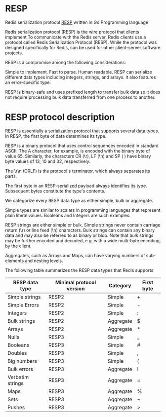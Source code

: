 # RESP
Redis serialization protocol [RESP](https://redis.io/docs/latest/develop/reference/protocol-spec/ ) written in Go Programming language
 
Redis serialization protocol (RESP) is the wire protocol that clients implement
To communicate with the Redis server, Redis clients use a protocol called Redis Serialization Protocol (RESP).
While the protocol was designed specifically for Redis, can be used for other client-server software projects.
 
RESP is a compromise among the following considerations:
 
Simple to implement.
Fast to parse.
Human readable.
RESP can serialize different data types including integers, strings, and arrays. It also features an error-specific type.
 
RESP is binary-safe and uses prefixed length to transfer bulk data so it does not require processing bulk data transferred from one process to another.
 

# RESP protocol description
RESP is essentially a serialization protocol that supports several data types. In RESP, the first byte of data determines its type.
  
RESP is a binary protocol that uses control sequences encoded in standard ASCII. The A character, for example, is encoded with the binary byte of value 65. Similarly, the characters CR (\r), LF (\n) and SP ( ) have binary byte values of 13, 10 and 32, respectively.
 
The \r\n (CRLF) is the protocol's terminator, which always separates its parts.
 
The first byte in an RESP-serialized payload always identifies its type. Subsequent bytes constitute the type's contents.
 
We categorize every RESP data type as either simple, bulk or aggregate.
 
Simple types are similar to scalars in programming languages that represent plain literal values. Booleans and Integers are such examples.
 
RESP strings are either simple or bulk. Simple strings never contain carriage return (\r) or line feed (\n) characters. Bulk strings can contain any binary data and may also be referred to as binary or blob. Note that bulk strings may be further encoded and decoded, e.g. with a wide multi-byte encoding, by the client.
 
Aggregates, such as Arrays and Maps, can have varying numbers of sub-elements and nesting levels.
 
The following table summarizes the RESP data types that Redis supports:
 

|RESP data type|Minimal protocol version|Category|First byte|
|--- |--- |--- |--- |
|Simple strings|RESP2|Simple|+|
|Simple Errors|RESP2|Simple|-|
|Integers|RESP2|Simple|:|
|Bulk strings|RESP2|Aggregate|$|
|Arrays|RESP2|Aggregate|*|
|Nulls|RESP3|Simple|_|
|Booleans|RESP3|Simple|#|
|Doubles|RESP3|Simple|,|
|Big numbers|RESP3|Simple|(|
|Bulk errors|RESP3|Aggregate|!|
|Verbatim strings|RESP3|Aggregate|=|
|Maps|RESP3|Aggregate|%|
|Sets|RESP3|Aggregate|~|
|Pushes|RESP3|Aggregate|>|
 